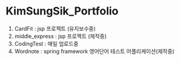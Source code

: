 # KimSungSik_Portfolio
1. CardFit : jsp 프로젝트 (유지보수중)
2. middle_express : jsp 프로젝트 (제작중)
3. CodingTest : 매일 업로드중
4. Wordnote : spring framework 영어단어 테스트 어플리케이션(제작중)
